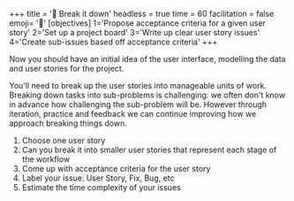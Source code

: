 +++
title = '🧩 Break it down'
headless = true
time = 60
facilitation = false
emoji= '🧩'
[objectives]
    1='Propose acceptance criteria for a given user story'
    2='Set up a project board'
    3='Write up clear user story issues'
    4='Create sub-issues based off acceptance criteria'
+++

Now you should have an initial idea of the user interface, modelling the data and user stories for the project.

You'll need to break up the user stories into manageable units of work.
Breaking down tasks into sub-problems is challenging: we often don't know in advance how challenging the sub-problem will be. However through iteration, practice and feedback we can continue improving how we approach breaking things down.

1. Choose one user story
2. Can you break it into smaller user stories that represent each stage of the workflow
3. Come up with acceptance criteria for the user story
4. Label your issue: User Story, Fix, Bug, etc
5. Estimate the time complexity of your issues
